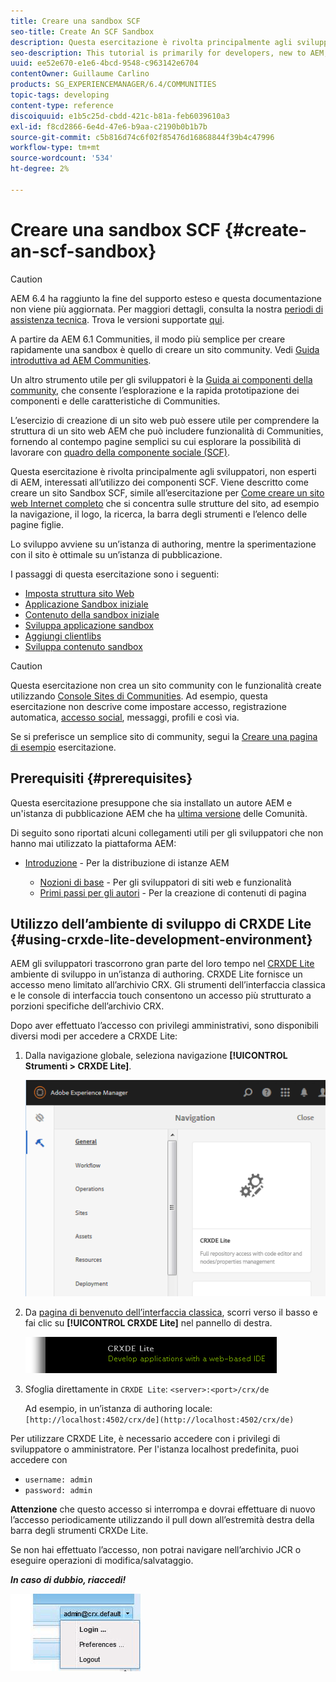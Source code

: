 ```yaml
---
title: Creare una sandbox SCF
seo-title: Create An SCF Sandbox
description: Questa esercitazione è rivolta principalmente agli sviluppatori, non esperti di AEM, interessati all’utilizzo dei componenti SCF.  Viene descritto come creare un sito Sandbox SCF
seo-description: This tutorial is primarily for developers, new to AEM, who are interested in using SCF components.  It walks through the creation of An SCF Sandbox site
uuid: ee52e670-e1e6-4bcd-9548-c963142e6704
contentOwner: Guillaume Carlino
products: SG_EXPERIENCEMANAGER/6.4/COMMUNITIES
topic-tags: developing
content-type: reference
discoiquuid: e1b5c25d-cbdd-421c-b81a-feb6039610a3
exl-id: f8cd2866-6e4d-47e6-b9aa-c2190b0b1b7b
source-git-commit: c5b816d74c6f02f85476d16868844f39b4c47996
workflow-type: tm+mt
source-wordcount: '534'
ht-degree: 2%

---
```


# Creare una sandbox SCF {#create-an-scf-sandbox}

>[!CAUTION]
>
>AEM 6.4 ha raggiunto la fine del supporto esteso e questa documentazione non viene più aggiornata. Per maggiori dettagli, consulta la nostra [periodi di assistenza tecnica](https://helpx.adobe.com/it/support/programs/eol-matrix.html). Trova le versioni supportate [qui](https://experienceleague.adobe.com/docs/).


A partire da AEM 6.1 Communities, il modo più semplice per creare rapidamente una sandbox è quello di creare un sito community. Vedi [Guida introduttiva ad AEM Communities](getting-started.md).

Un altro strumento utile per gli sviluppatori è la [Guida ai componenti della community](components-guide.md), che consente l’esplorazione e la rapida prototipazione dei componenti e delle caratteristiche di Communities.

L’esercizio di creazione di un sito web può essere utile per comprendere la struttura di un sito web AEM che può includere funzionalità di Communities, fornendo al contempo pagine semplici su cui esplorare la possibilità di lavorare con [quadro della componente sociale (SCF)](scf.md).

Questa esercitazione è rivolta principalmente agli sviluppatori, non esperti di AEM, interessati all’utilizzo dei componenti SCF. Viene descritto come creare un sito Sandbox SCF, simile all’esercitazione per [Come creare un sito web Internet completo](../../help/sites-developing/website.md) che si concentra sulle strutture del sito, ad esempio la navigazione, il logo, la ricerca, la barra degli strumenti e l’elenco delle pagine figlie.

Lo sviluppo avviene su un’istanza di authoring, mentre la sperimentazione con il sito è ottimale su un’istanza di pubblicazione.

I passaggi di questa esercitazione sono i seguenti:

* [Imposta struttura sito Web](setup-website.md)
* [Applicazione Sandbox iniziale](initial-app.md)
* [Contenuto della sandbox iniziale](initial-content.md)
* [Sviluppa applicazione sandbox](develop-app.md)
* [Aggiungi clientlibs](add-clientlibs.md)
* [Sviluppa contenuto sandbox](develop-content.md)

>[!CAUTION]
>
>Questa esercitazione non crea un sito community con le funzionalità create utilizzando [Console Sites di Communities](sites-console.md). Ad esempio, questa esercitazione non descrive come impostare accesso, registrazione automatica, [accesso social](social-login.md), messaggi, profili e così via.
>
>Se si preferisce un semplice sito di community, segui la [Creare una pagina di esempio](create-sample-page.md) esercitazione.

## Prerequisiti {#prerequisites}

Questa esercitazione presuppone che sia installato un autore AEM e un&#39;istanza di pubblicazione AEM che ha [ultima versione](deploy-communities.md#latest-releases) delle Comunità.

Di seguito sono riportati alcuni collegamenti utili per gli sviluppatori che non hanno mai utilizzato la piattaforma AEM:

* [Introduzione](../../help/sites-deploying/deploy.md#getting-started) - Per la distribuzione di istanze AEM

   * [Nozioni di base](../../help/sites-developing/the-basics.md) - Per gli sviluppatori di siti web e funzionalità
   * [Primi passi per gli autori](../../help/sites-authoring/first-steps.md) - Per la creazione di contenuti di pagina

## Utilizzo dell’ambiente di sviluppo di CRXDE Lite {#using-crxde-lite-development-environment}

AEM gli sviluppatori trascorrono gran parte del loro tempo nel [CRXDE Lite](../../help/sites-developing/developing-with-crxde-lite.md) ambiente di sviluppo in un’istanza di authoring. CRXDE Lite fornisce un accesso meno limitato all’archivio CRX. Gli strumenti dell’interfaccia classica e le console di interfaccia touch consentono un accesso più strutturato a porzioni specifiche dell’archivio CRX.

Dopo aver effettuato l’accesso con privilegi amministrativi, sono disponibili diversi modi per accedere a CRXDE Lite:

1. Dalla navigazione globale, seleziona navigazione **[!UICONTROL Strumenti > CRXDE Lite]**.

   ![chlimage_1-350](assets/chlimage_1-350.png)

2. Da [pagina di benvenuto dell’interfaccia classica](http://localhost:4502/welcome.html), scorri verso il basso e fai clic su **[!UICONTROL CRXDE Lite]** nel pannello di destra.

   ![chlimage_1-351](assets/chlimage_1-351.png)

3. Sfoglia direttamente in `CRXDE Lite`: `<server>:<port>/crx/de`

   Ad esempio, in un’istanza di authoring locale: ` [http://localhost:4502/crx/de](http://localhost:4502/crx/de)`

Per utilizzare CRXDE Lite, è necessario accedere con i privilegi di sviluppatore o amministratore. Per l&#39;istanza localhost predefinita, puoi accedere con

* `username: admin`
* `password: admin`


**Attenzione** che questo accesso si interrompa e dovrai effettuare di nuovo l’accesso periodicamente utilizzando il pull down all’estremità destra della barra degli strumenti CRXDe Lite.

Se non hai effettuato l’accesso, non potrai navigare nell’archivio JCR o eseguire operazioni di modifica/salvataggio.

***In caso di dubbio, riaccedi!***

![chlimage_1-352](assets/chlimage_1-352.png)
